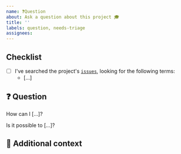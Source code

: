 ```yaml
---
name: ❓Question
about: Ask a question about this project 🎓
title: ''
labels: question, needs-triage
assignees:
---
```


## Checklist

<!-- Mark with an `x` all the checkboxes that apply (like `[x]`) -->

- [ ] I've searched the project's [`issues`](..), looking for the following terms:
  - [...]

## :question: Question

<!-- What is your question -->

How can I [...]?

Is it possible to [...]?

## :paperclip: Additional context

<!-- Add any other context or screenshots about the feature request here. -->

